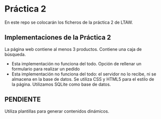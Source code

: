 # Práctica 2

En este repo se colocarán los ficheros de la práctica 2 de LTAW.

Implementaciones de la Práctica 2
----------------------------------

La página web contiene al menos 3 productos.
Contiene una caja de búsqueda.
* Esta implementación no funciona del todo.
Opción de rellenar un formulario para realizar un pedido
* Esta implementación no funciona del todo: el servidor no lo recibe,
ni se almacena en la base de datos.
Se utiliza CSS y HTML5 para el estilo de la página.
Utilizamos SQLite como base de datos.

PENDIENTE
---------
Utiliza plantillas para generar contenidos dinámicos.
